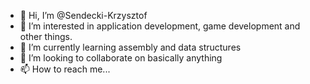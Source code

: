 - 👋 Hi, I’m @Sendecki-Krzysztof
- 👀 I’m interested in application development, game development and other things.
- 🌱 I’m currently learning assembly and data structures 
- 💞️ I’m looking to collaborate on basically anything
- 📫 How to reach me...

<!---
Sendecki-Krzysztof/Sendecki-Krzysztof is a ✨ special ✨ repository because its `README.md` (this file) appears on your GitHub profile.
You can click the Preview link to take a look at your changes.
--->
